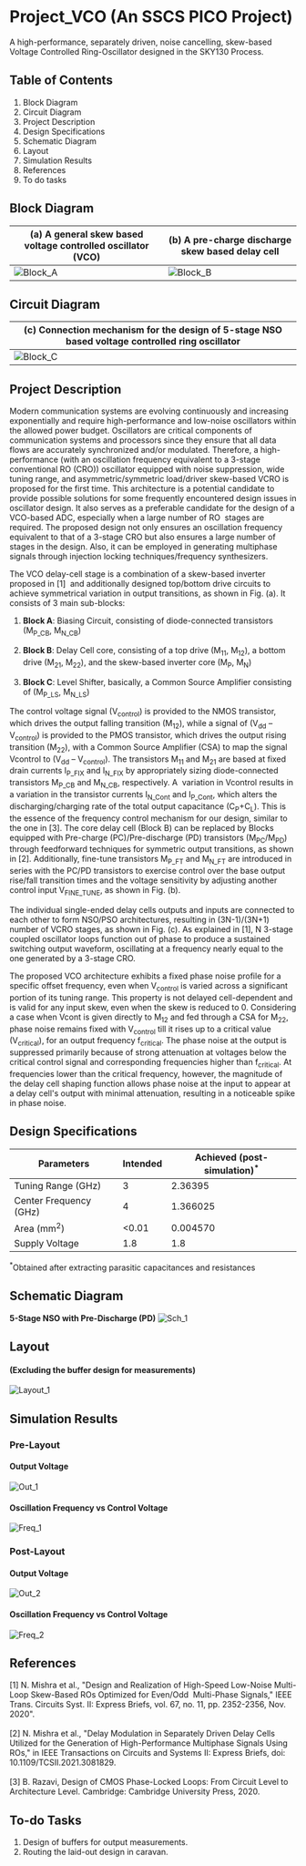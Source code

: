 # Project_VCO (An SSCS PICO Project)
A high-performance, separately driven, noise cancelling, skew-based Voltage Controlled Ring-Oscillator designed in the SKY130 Process.
## Table of Contents
1. Block Diagram
2. Circuit Diagram
3. Project Description
4. Design Specifications
5. Schematic Diagram
6. Layout
7. Simulation Results
8. References
9. To do tasks

## Block Diagram
|**(a) A general skew based voltage controlled oscillator (VCO)**| **(b) A pre-charge discharge skew based delay cell**|
|---          |----          |
|![Block_A](https://efabless-user-uploads.s3.amazonaws.com/b153caf6-93d1-4ab1-95e5-199154acbaeb/imagetools1.png)|![Block_B](https://efabless-user-uploads.s3.amazonaws.com/84a093ae-cc7d-417b-a016-a9d5fd9a9264/imagetools0.png)|


## Circuit Diagram
|**(c) Connection mechanism for the design of 5-stage NSO based voltage controlled ring oscillator**|
|---          |
|![Block_C](https://efabless-user-uploads.s3.amazonaws.com/9d47ca89-63a9-4757-823e-935e5ccd27af/imagetools0.png)|


## Project Description
Modern communication systems are evolving continuously and increasing exponentially and require high-performance and low-noise oscillators within the allowed power budget. Oscillators are critical components of communication systems and processors since they ensure that all data flows are accurately synchronized and/or modulated. Therefore, a high-performance (with an oscillation frequency equivalent to a 3-stage conventional RO (CRO)) oscillator equipped with noise suppression, wide tuning range, and asymmetric/symmetric load/driver skew-based VCRO is proposed for the first time. This architecture is a potential candidate to provide possible solutions for some frequently encountered design issues in oscillator design. It also serves as a preferable candidate for the design of a VCO-based ADC, especially when a large number of RO  stages are required. The proposed design not only ensures an oscillation frequency equivalent to that of a 3-stage CRO but also ensures a large number of stages in the design. Also, it can be employed in generating multiphase signals through injection locking techniques/frequency synthesizers.  

The VCO delay-cell stage is a combination of a skew-based inverter proposed in [1]  and additionally designed top/bottom drive circuits to achieve symmetrical variation in output transitions, as shown in Fig. (a). It consists of 3 main sub-blocks:

1) **Block A**: Biasing Circuit, consisting of diode-connected transistors (M<sub>P_CB</sub>, M<sub>N_CB</sub>)

2) **Block B**: Delay Cell core, consisting of a top drive (M<sub>11</sub>, M<sub>12</sub>), a bottom drive (M<sub>21</sub>, M<sub>22</sub>), and the skew-based inverter core (M<sub>P</sub>, M<sub>N</sub>)

3) **Block C**: Level Shifter, basically, a Common Source Amplifier consisting of (M<sub>P_LS</sub>, M<sub>N_LS</sub>)

The control voltage signal (V<sub>control</sub>) is provided to the NMOS transistor, which drives the output falling transition (M<sub>12</sub>), while a signal of (V<sub>dd</sub> – V<sub>control</sub>) is provided to the PMOS transistor, which drives the output rising transition (M<sub>22</sub>), with a Common Source Amplifier (CSA) to map the signal Vcontrol to (V<sub>dd</sub> – V<sub>control</sub>). The transistors M<sub>11</sub> and M<sub>21</sub> are based at fixed drain currents I<sub>P_FIX</sub> and I<sub>N_FIX</sub> by appropriately sizing diode-connected transistors M<sub>P_CB</sub> and M<sub>N_CB</sub>, respectively. A  variation in Vcontrol results in a variation in the transistor currents I<sub>N_Cont</sub> and I<sub>P_Cont</sub>, which alters the discharging/charging rate of the total output capacitance (C<sub>P</sub>+C<sub>L</sub>). This is the essence of the frequency control mechanism for our design, similar to the one in [3]. The core delay cell (Block B) can be replaced by Blocks equipped with Pre-charge (PC)/Pre-discharge (PD) transistors (M<sub>PC</sub>/M<sub>PD</sub>) through feedforward techniques for symmetric output transitions, as shown in [2]. Additionally, fine-tune transistors M<sub>P_FT</sub> and M<sub>N_FT</sub> are introduced in series with the PC/PD transistors to exercise control over the base output rise/fall transition times and the voltage sensitivity by adjusting another control input V<sub>FINE_TUNE</sub>, as shown in Fig. (b).

The individual single-ended delay cells outputs and inputs are connected to each other to form NSO/PSO architectures, resulting in (3N-1)/(3N+1) number of VCRO stages, as shown in Fig. (c). As explained in [1], N 3-stage coupled oscillator loops function out of phase to produce a sustained switching output waveform, oscillating at a frequency nearly equal to the one generated by a 3-stage CRO.    

The proposed VCO architecture exhibits a fixed phase noise profile for a specific offset frequency, even when V<sub>control</sub> is varied across a significant portion of its tuning range. This property is not delayed cell-dependent and is valid for any input skew, even when the skew is reduced to 0. Considering a case when Vcont is given directly to M<sub>12</sub> and fed through a CSA for M<sub>22</sub>, phase noise remains fixed with V<sub>control</sub> till it rises up to a critical value (V<sub>critical</sub>), for an output frequency f<sub>critical</sub>. The phase noise at the output is suppressed primarily because of strong attenuation at voltages below the critical control signal and corresponding frequencies higher than f<sub>critical</sub>. At frequencies lower than the critical frequency, however, the magnitude of the delay cell shaping function allows phase noise at the input to appear at a delay cell's output with minimal attenuation, resulting in a noticeable spike in phase noise.

## Design Specifications

|Parameters|Intended|Achieved (post-simulation)<sup>*</sup>|
|------------------| -----|---------------------------|
|Tuning Range (GHz)|3|2.36395|
|Center Frequency (GHz)|4|1.366025|
|Area (mm<sup>2</sup>)|<0.01|0.004570|
|Supply Voltage|1.8|1.8|

<sup>*</sup>Obtained after extracting parasitic capacitances and resistances

## Schematic Diagram
**5-Stage NSO with Pre-Discharge (PD)**
![Sch_1](https://github.com/anchitp/Project_VCO/blob/main/Plots/Schematic.png)

## Layout
#### (Excluding the buffer design for measurements)
![Layout_1](https://github.com/anchitp/Project_VCO/blob/main/Plots/Layout.png)


## Simulation Results
### Pre-Layout
#### Output Voltage
![Out_1](https://github.com/anchitp/Project_VCO/blob/main/Plots/Pre_Layout_Out.png)

#### Oscillation Frequency vs Control Voltage
![Freq_1](https://github.com/anchitp/Project_VCO/blob/main/Plots/Pre_Layout_Freq.png)

### Post-Layout
#### Output Voltage
![Out_2](https://github.com/anchitp/Project_VCO/blob/main/Plots/Post_Layout_Out.png)

#### Oscillation Frequency vs Control Voltage
![Freq_2](https://github.com/anchitp/Project_VCO/blob/main/Plots/Post_Layout_Freq_1.png)

## References
[1] N. Mishra et al., "Design and Realization of High-Speed Low-Noise Multi-Loop Skew-Based ROs Optimized for Even/Odd  Multi-Phase Signals," IEEE Trans. Circuits Syst. II: Express Briefs, vol. 67, no. 11, pp. 2352-2356, Nov. 2020".<br/><br/>
[2] N. Mishra et al., "Delay Modulation in Separately Driven Delay Cells Utilized for the Generation of High-Performance Multiphase Signals Using ROs," in IEEE Transactions on Circuits and Systems II: Express Briefs, doi: 10.1109/TCSII.2021.3081829.<br/><br/>
[3] B. Razavi, Design of CMOS Phase-Locked Loops: From Circuit Level to Architecture Level. Cambridge: Cambridge University Press, 2020.

## To-do Tasks
1. Design of buffers for output measurements.
2. Routing the laid-out design in caravan.
